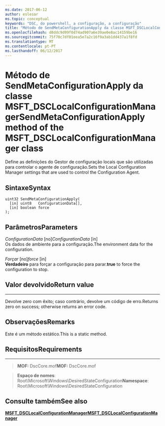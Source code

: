 ```yaml
---
ms.date: 2017-06-12
author: eslesar
ms.topic: conceptual
keywords: "DSC, do powershell, a configuração, a configuração"
title: "Método de SendMetaConfigurationApply da classe MSFT_DSCLocalConfigurationManager"
ms.openlocfilehash: d8ddc9d99f0d74ad907a6e39ae0e8ac14159be16
ms.sourcegitcommit: 75f70c7df01eea5e7a2c16f9a3ab1dd437a1f8fd
ms.translationtype: MT
ms.contentlocale: pt-PT
ms.lasthandoff: 06/12/2017
---
```

# <a name="sendmetaconfigurationapply-method-of-the-msftdsclocalconfigurationmanager-class"></a><span data-ttu-id="d6c11-103">Método de SendMetaConfigurationApply da classe MSFT_DSCLocalConfigurationManager</span><span class="sxs-lookup"><span data-stu-id="d6c11-103">SendMetaConfigurationApply method of the MSFT_DSCLocalConfigurationManager class</span></span>

<span data-ttu-id="d6c11-104">Define as definições do Gestor de configuração locais que são utilizadas para controlar o agente de configuração.</span><span class="sxs-lookup"><span data-stu-id="d6c11-104">Sets the Local Configuration Manager settings that are used to control the Configuration Agent.</span></span>

<a name="syntax"></a><span data-ttu-id="d6c11-105">Sintaxe</span><span class="sxs-lookup"><span data-stu-id="d6c11-105">Syntax</span></span>
------

```mof
uint32 SendMetaConfigurationApply(
  [in] uint8   ConfigurationData[],
  [in] boolean force
);
```

<a name="parameters"></a><span data-ttu-id="d6c11-106">Parâmetros</span><span class="sxs-lookup"><span data-stu-id="d6c11-106">Parameters</span></span>
----------

<span data-ttu-id="d6c11-107">*ConfigurationData* \[no\]</span><span class="sxs-lookup"><span data-stu-id="d6c11-107">*ConfigurationData* \[in\]</span></span>  
<span data-ttu-id="d6c11-108">Os dados de ambiente para a configuração.</span><span class="sxs-lookup"><span data-stu-id="d6c11-108">The environment data for the configuration.</span></span>

<span data-ttu-id="d6c11-109">*Forçar* \[no\]</span><span class="sxs-lookup"><span data-stu-id="d6c11-109">*force* \[in\]</span></span>  
<span data-ttu-id="d6c11-110">**Verdadeiro** para forçar a configuração para parar.</span><span class="sxs-lookup"><span data-stu-id="d6c11-110">**true** to force the configuration to stop.</span></span>

## <a name="return-value"></a><span data-ttu-id="d6c11-111">Valor devolvido</span><span class="sxs-lookup"><span data-stu-id="d6c11-111">Return value</span></span>
------------

<span data-ttu-id="d6c11-112">Devolve zero com êxito; caso contrário, devolve um código de erro.</span><span class="sxs-lookup"><span data-stu-id="d6c11-112">Returns zero on success; otherwise returns an error code.</span></span>

## <a name="remarks"></a><span data-ttu-id="d6c11-113">Observações</span><span class="sxs-lookup"><span data-stu-id="d6c11-113">Remarks</span></span>

<span data-ttu-id="d6c11-114">Este é um método estático.</span><span class="sxs-lookup"><span data-stu-id="d6c11-114">This is a static method.</span></span>

## <a name="requirements"></a><span data-ttu-id="d6c11-115">Requisitos</span><span class="sxs-lookup"><span data-stu-id="d6c11-115">Requirements</span></span>
------------
><span data-ttu-id="d6c11-116">**MOF:** DscCore.mof</span><span class="sxs-lookup"><span data-stu-id="d6c11-116">**MOF:** DscCore.mof</span></span>

><span data-ttu-id="d6c11-117">**Espaço de nomes**: Root\Microsoft\Windows\DesiredStateConfiguration</span><span class="sxs-lookup"><span data-stu-id="d6c11-117">**Namespace**: Root\Microsoft\Windows\DesiredStateConfiguration</span></span>


## <a name="see-also"></a><span data-ttu-id="d6c11-118">Consulte também</span><span class="sxs-lookup"><span data-stu-id="d6c11-118">See also</span></span>


[<span data-ttu-id="d6c11-119">**MSFT_DSCLocalConfigurationManager**</span><span class="sxs-lookup"><span data-stu-id="d6c11-119">**MSFT_DSCLocalConfigurationManager**</span></span>](msft-dsclocalconfigurationmanager.md)


 

 



